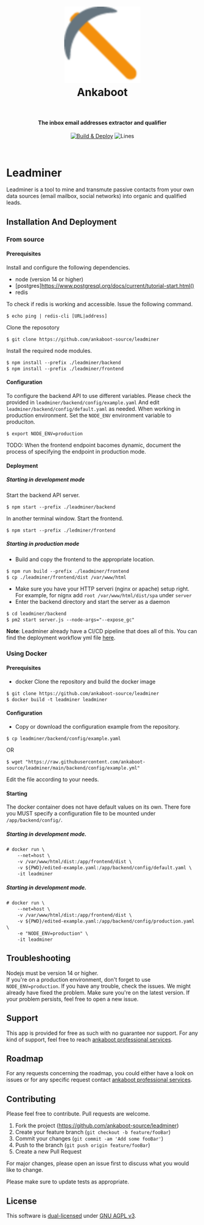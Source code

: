 <h1 align="center">
  <br>
  <a href="https://github.com/ankaboot-source/"><img src="/frontend/public/icons/favicon-128x128.png" alt="Ankaboot" width="200"></a>
  <br>
  Ankaboot
  <br>
  <br>
</h1>
<h4 align="center">The inbox email addresses extractor and qualifier</h4>
<p align="center">
  <a href="https://github.com/ankaboot-source/leadminer/actions/workflows/Deploy.yml"><img src="https://github.com/ankaboot-source/leadminer/actions/workflows/Deploy.yml/badge.svg?branch=main" alt="Build & Deploy"></a>
  <img src="https://img.shields.io/badge/Coverage-87.9%25-yellow.svg?style=flat" alt="Lines"></a>
</p>
<br>

# Leadminer

Leadminer is a tool to mine and transmute passive contacts from your own data sources (email mailbox, social networks) into organic and qualified leads.

## Installation And Deployment
### From source
#### Prerequisites
Install and configure the following dependencies.
* node (version 14 or higher)
* [postgres]https://www.postgresql.org/docs/current/tutorial-start.html()
* redis

To check if redis is working and accessible. Issue the following command.
```shell
$ echo ping | redis-cli [URL|address]
```

Clone the reposotory
```shell
$ git clone https://github.com/ankaboot-source/leadminer
```
Install the required node modules.
```shell
$ npm install --prefix ./leadminer/backend
$ npm install --prefix ./leadminer/frontend
```
#### Configuration
To configure the backend API to use different variables. Please check the provided in `leadminer/backend/config/example.yaml` And edit `leadminer/backend/config/default.yaml` as needed.
When working in production environment. Set the `NODE_ENV` environment variable to produciton.
```shell
$ export NODE_ENV=production
```

TODO: When the frontend endpoint bacomes dynamic, document the process of specifying the endpoint in production mode.

#### Deployment
##### Starting in development mode
Start the backend API server.
```shell
$ npm start --prefix ./leadminer/backend
```
In another terminal window. Start the frontend.
```shell
$ npm start --prefix ./ledminer/frontend
```
##### Starting in production mode
* Build and copy the frontend to the appropriate location.
```shell
$ npm run build --prefix ./leadminer/frontend
$ cp ./leadminer/frontend/dist /var/www/html
```
* Make sure you have your HTTP serveri (nginx or apache) setup right.
For example, for nignx add `root /var/www/html/dist/spa` under `server`
* Enter the backend directory and start the server as a daemon
```shell
$ cd leadminer/backend
$ pm2 start server.js --node-args="--expose_gc"
```
**Note**: Leadminer already have a CI/CD pipeline that does all of this. You can find the deployment workflow yml file [here](/.github/workflows/Deploy.yml).


### Using Docker
#### Prerequisites
* docker
Clone the repository and build the docker image
```shell
$ git clone https://github.com/ankaboot-source/leadminer
$ docker build -t leadminer leadminer
```
#### Configuration
* Copy or download the configuration example from the repository.
```shell
$ cp leadminer/backend/config/example.yaml
```
OR
```shell
$ wget "https://raw.githubusercontent.com/ankaboot-source/leadminer/main/backend/config/example.yml"
```
Edit the file according to your needs.
#### Starting
The docker container does not have default values on its own. There fore you MUST specify a configuration file to be mounted under `/app/backend/config/`.
##### Starting in development mode.
```shell
# docker run \
	--net=host \
	-v /var/www/html/dist:/app/frontend/dist \
	-v ${PWD}/edited-example.yaml:/app/backend/config/default.yaml \
	-it leadminer
```
##### Starting in development mode.
```shell
# docker run \
	--net=host \
	-v /var/www/html/dist:/app/frontend/dist \
	-v ${PWD}/edited-example.yaml:/app/backend/config/production.yaml \
	-e "NODE_ENV=production" \
	-it leadminer
```
## Troubleshooting
Nodejs must be version 14 or higher.  
If you're on a production environment, don't forget to use `NODE_ENV=production`.
If you have any trouble, check the issues. We might already have fixed the problem. Make sure you're on the latest version. If your problem persists, feel free to open a new issue.
## Support

This app is provided for free as such with no guarantee nor support. For any kind of support, feel free to reach [ankaboot professional services](contact@ankaboot.fr).

## Roadmap

For any requests concerning the roadmap, you could either have a look on issues or for any specific request contact [ankaboot professional services](contact@ankaboot.fr).

## Contributing

Please feel free to contribute. Pull requests are welcome.


1. Fork the project (<https://github.com/ankaboot-source/leadminer>)
2. Create your feature branch (`git checkout -b feature/fooBar`)
3. Commit your changes (`git commit -am 'Add some fooBar'`)
4. Push to the branch (`git push origin feature/fooBar`)
5. Create a new Pull Request

For major changes, please open an issue first to discuss what you would like to change.

Please make sure to update tests as appropriate.

## License
This software is [dual-licensed](DUAL-LICENSE.md) under [GNU AGPL v3](LICENSE).
